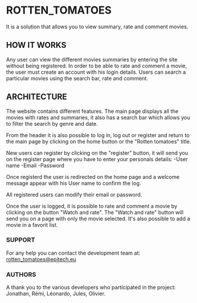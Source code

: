 # ROTTEN_TOMATOES

It is a solution that allows you to view summary, rate and comment movies.


## HOW IT WORKS

Any user can view the different movies summaries by entering the site without being registered. In order to be able to rate and comment a movie, the user must create an account with his login details.
Users can search a particular movies using the search bar, rate and comment.


## ARCHITECTURE

The website contains different features. 
The main page displays all the movies with rates and summaries, it also has a search bar which allows you to filter the search by genre and date.

From the header it is also possible to log in, log out or register and return to the main page by clicking on the home button or the "Rotten tomatoes" title. 

New users can register by clicking on the "register" button, it will send you on the register page where you have to enter your personals details:
  -User name
  -Email
  -Password
  
Once registerd the user is redirected on the home page and a welcome message appear with his User name to confirm the log.
  
All registered users can modify their email or password.

Once the user is logged, it is possible to rate and comment a movie by clicking on the button "Watch and rate". 
The "Watch and rate" button will send you on a page with only the movie selected.
It's also possible to add a movie in a favorit list.




### SUPPORT

For any help you can contact the development team at: rotten_tomatoes@epitech.eu

### AUTHORS

A thank you to the various developers who participated in the project: Jonathan, Rémi, Léonardo, Jules, Olivier.
